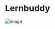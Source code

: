 # Lernbuddy

![image](https://github.com/user-attachments/assets/e0f71054-8ae2-4c66-97ec-53c4e195a781)
